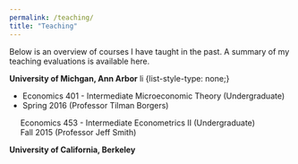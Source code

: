 ```yaml
---
permalink: /teaching/
title: "Teaching"
---
```

Below is an overview of courses I have taught in the past. A summary of my teaching evaluations is available here.

**University of Michgan, Ann Arbor**
li {list-style-type: none;}
* Economics 401 - Intermediate Microeconomic Theory (Undergraduate)  
* Spring 2016 (Professor Tilman Borgers)  


&nbsp;&nbsp;&nbsp;&nbsp;&nbsp;Economics 453 - Intermediate Econometrics II (Undergraduate)  
&nbsp;&nbsp;&nbsp;&nbsp;&nbsp;Fall 2015 (Professor Jeff Smith)  

**University of California, Berkeley**


